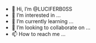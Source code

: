 - 👋 Hi, I’m @LUCIFERB0SS
- 👀 I’m interested in ...
- 🌱 I’m currently learning ...
- 💞️ I’m looking to collaborate on ...
- 📫 How to reach me ...

<!---
LUCIFERB0SS/LUCIFERB0SS is a ✨ special ✨ repository because its `README.md` (this file) appears on your GitHub profile.
You can click the Preview link to take a look at your changes.
--->
